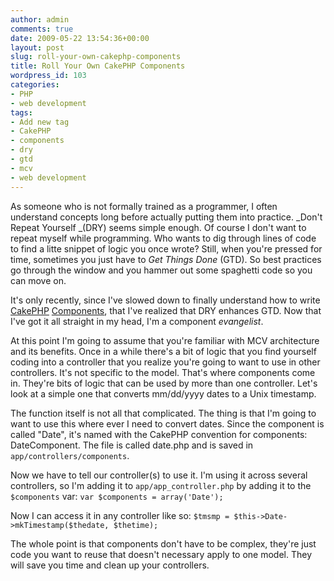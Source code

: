 ```yaml
---
author: admin
comments: true
date: 2009-05-22 13:54:36+00:00
layout: post
slug: roll-your-own-cakephp-components
title: Roll Your Own CakePHP Components
wordpress_id: 103
categories:
- PHP
- web development
tags:
- Add new tag
- CakePHP
- components
- dry
- gtd
- mcv
- web development
---
```


As someone who is not formally trained as a programmer, I often understand concepts long before actually putting them into practice. _Don't Repeat Yourself _(DRY) seems simple enough. Of course I don't want to repeat myself while programming. Who wants to dig through lines of code to find a litte snippet of logic you once wrote? Still, when you're pressed for time, sometimes you just have to _Get Things Done_ (GTD). So best practices go through the window and you hammer out some spaghetti code so you can move on.

It's only recently, since I've slowed down to finally understand how to write [CakePHP](http://cakephp.org) [Components](http://book.cakephp.org/view/63/Introduction), that I've realized that DRY enhances GTD. Now that I've got it all straight in my head, I'm a component _evangelist_.

At this point I'm going to assume that you're familiar with MCV architecture and its benefits. Once in a while there's a bit of logic that you find yourself coding into a controller that you realize you're going to want to use in other controllers. It's not specific to the model. That's where components come in. They're bits of logic that can be used by more than one controller. Let's look at a simple one that converts mm/dd/yyyy dates to a Unix timestamp.

    
    
    



The function itself is not all that complicated. The thing is that I'm going to want to use this where ever I need to convert dates. Since the component is called "Date", it's named with the CakePHP convention for components: DateComponent. The file is called date.php and is saved in `app/controllers/components`.

Now we have to tell our controller(s) to use it. I'm using it across several controllers, so I'm adding it to `app/app_controller.php` by adding it to the `$components` var: `var $components = array('Date');`

Now I can access it in any controller like so: `$tmsmp = $this->Date->mkTimestamp($thedate, $thetime);`

The whole point is that components don't have to be complex, they're just code you want to reuse that doesn't necessary apply to one model. They will save you time and clean up your controllers.
